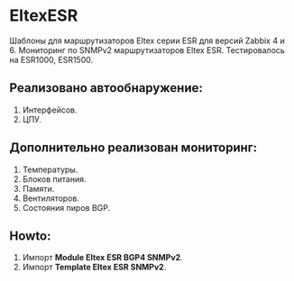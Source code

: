 # EltexESR

Шаблоны для маршрутизаторов Eltex серии ESR для версий Zabbix 4 и 6.
Мониторинг по SNMPv2 маршрутизаторов Eltex ESR. Тестировалось на ESR1000, ESR1500.

## Реализовано автообнаружение:
1. Интерфейсов.
2. ЦПУ.

## Дополнительно реализован мониторинг:
1. Температуры.
2. Блоков питания.
3. Памяти.
4. Вентиляторов.
5. Состояния пиров BGP.

## Howto:
1. Импорт **Module Eltex ESR BGP4 SNMPv2**.
2. Импорт **Template Eltex ESR SNMPv2**.


